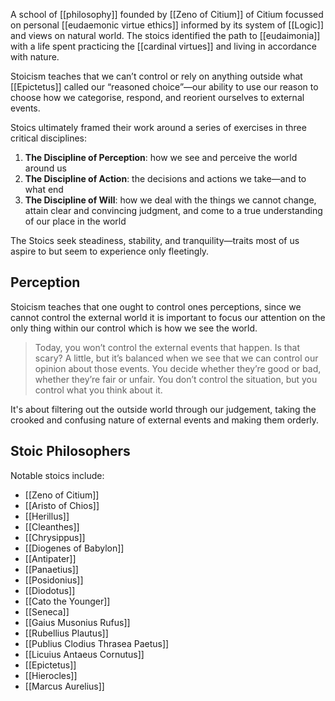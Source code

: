 A school of [[philosophy]] founded by [[Zeno of Citium]] of Citium focussed on personal [[eudaemonic virtue ethics]] informed by its system of [[Logic]] and views on natural world. The stoics identified the path to [[eudaimonia]] with a life spent practicing the [[cardinal virtues]] and living in accordance with nature.

Stoicism teaches that we can’t control or rely on anything outside what [[Epictetus]] called our “reasoned choice”—our ability to use our reason to choose how we categorise, respond, and reorient ourselves to external events.

Stoics ultimately framed their work around a series of exercises in three critical disciplines: 
1. **The Discipline of Perception**: how we see and perceive the world around us 
2. **The Discipline of Action**: the decisions and actions we take—and to what end
3. **The Discipline of Will**: how we deal with the things we cannot change, attain clear and convincing judgment, and come to a true understanding of our place in the world

The Stoics seek steadiness, stability, and tranquility—traits most of us aspire to but seem to experience only fleetingly.

## Perception
Stoicism teaches that one ought to control ones perceptions, since we cannot control the external world it is important to focus our attention on the only thing within our control which is how we see the world. 

> Today, you won’t control the external events that happen. Is that scary? A little, but it’s balanced when we see that we can control our opinion about those events. You decide whether they’re good or bad, whether they’re fair or unfair. You don’t control the situation, but you control what you think about it.

It's about filtering out the outside world through our judgement, taking the crooked and confusing nature of external events and making them orderly.

## Stoic Philosophers
Notable stoics include:
* [[Zeno of Citium]]
* [[Aristo of Chios]]
* [[Herillus]]
* [[Cleanthes]]
* [[Chrysippus]]
* [[Diogenes of Babylon]]
* [[Antipater]]
* [[Panaetius]]
* [[Posidonius]]
* [[Diodotus]]
* [[Cato the Younger]]
* [[Seneca]]
* [[Gaius Musonius Rufus]]
* [[Rubellius Plautus]]
* [[Publius Clodius Thrasea Paetus]]
* [[Licuius Antaeus Cornutus]]
* [[Epictetus]]
* [[Hierocles]]
* [[Marcus Aurelius]]